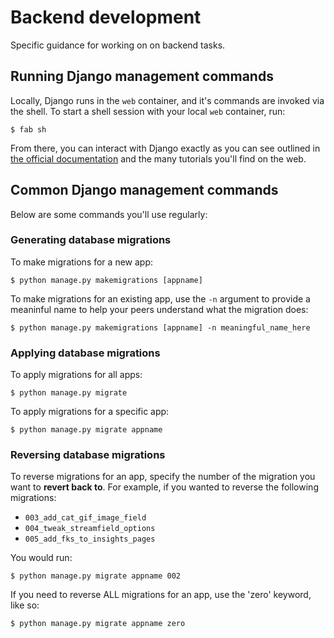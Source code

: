 # Backend development

Specific guidance for working on on backend tasks.

## Running Django management commands

Locally, Django runs in the `web` container, and it's commands are invoked via the shell. To start a shell session with your local `web` container, run:

```console
$ fab sh
```

From there, you can interact with Django exactly as you can see outlined in [the official documentation](https://docs.djangoproject.com/en/stable/topics/migrations/#module-django.db.migrations) and the many tutorials you'll find on the web.


## Common Django management commands

Below are some commands you'll use regularly:

### Generating database migrations

To make migrations for a new app:

```console
$ python manage.py makemigrations [appname]
```

To make migrations for an existing app, use the `-n` argument to provide a meaninful name to help your peers understand what the migration does:

```console
$ python manage.py makemigrations [appname] -n meaningful_name_here
```

### Applying database migrations

To apply migrations for all apps:

```console
$ python manage.py migrate
```

To apply migrations for a specific app:

```console
$ python manage.py migrate appname
```

### Reversing database migrations

To reverse migrations for an app, specify the number of the migration you want to **revert back to**. For example, if you wanted to reverse the following migrations:

- `003_add_cat_gif_image_field`
- `004_tweak_streamfield_options`
- `005_add_fks_to_insights_pages`

You would run:

```console
$ python manage.py migrate appname 002
```

If you need to reverse ALL migrations for an app, use the 'zero' keyword, like so:

```console
$ python manage.py migrate appname zero
```
